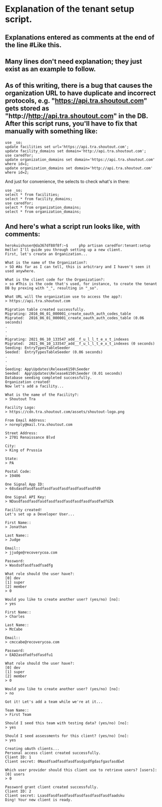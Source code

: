 # Explanation of the tenant setup script.

## Explanations entered as comments at the end of the line #Like this.

## Many lines don't need explanation; they just exist as an example to follow.

## As of this writing, there is a bug that causes the organization URL to have duplicate and incorrect protocols, e.g. "https://api.tra.shoutout.com" gets stored as "http://http://api.tra.shoutout.com" in the DB.  After this script runs, you'll have to fix that manually with something like:

    use _so;
    update facilities set url='https://api.tra.shoutout.com';
    update facility_domains set domain='http://api.tra.shoutout.com';
    use caredfor;
    update organization_domains set domain='https://api.tra.shoutout.com' where id=1;
    update organization_domains set domain='http://api.tra.shoutout.com' where id=2;

And just for convenience, the selects to check what's in there:

    use _so;
    select * from facilities;
    select * from facility_domains;
    use caredfor;
    select * from organization_domains;
    select * from organization_domains;

## And here's what a script run looks like, with comments:

    herokuishuser@da367df88f8f:~$     php artisan caredfor:tenant:setup
    Hello! I'll guide you through setting up a new client.
    First, let's create an Organization...

    What is the name of the Organization?:
    > SO #As far as I can tell, this is arbitrary and I haven't seen it used anywhere.

    What is the client code for the Organization?:
    > so #This is the code that's used, for instance, to create the tenant DB by prexing with "_", resulting in "_so".

    What URL will the organization use to access the app?:
    > https://api.tra.shoutout.com

    Migration table created successfully.
    Migrating: 2016_06_01_000001_create_oauth_auth_codes_table
    Migrated:  2016_06_01_000001_create_oauth_auth_codes_table (0.06 seconds)
    .
    .
    .
    Migrating: 2021_06_10_133547_add__f_u_l_l_t_e_x_t_indexes
    Migrated:  2021_06_10_133547_add__f_u_l_l_t_e_x_t_indexes (0 seconds)
    Seeding: EntryTypesTableSeeder
    Seeded:  EntryTypesTableSeeder (0.06 seconds)
    .
    .
    .
    Seeding: App\Updates\Release6150\Seeder
    Seeded:  App\Updates\Release6150\Seeder (0.01 seconds)
    Database seeding completed successfully.
    Organization created!
    Now let's add a facility...

    What is the name of the Facility?:
    > Shoutout Tra

    Facility Logo:
    > https://cdn.tra.shoutout.com/assets/shoutout-logo.png

    From Email Address:
    > noreply@mail.tra.shoutout.com

    Street Address:
    > 2701 Renaissance Blvd

    City:
    > King of Prussia

    State:
    > PA

    Postal Code:
    > 19406

    One Signal App ID:
    > 68sdasdfasdfasdfasdfasdfasdfasdfasdfasdfd9

    One Signal API Key:
    > NDasdfasdfasdfasdfasdfasdfasdfasdfasdfasdfadfGZk

    Facility created!
    Let's set up a Developer User...

    First Name::
    > Jonathan

    Last Name::
    > Judge

    Email::
    > jjudge@recoverycoa.com

    Password:
    > Wasdsdfasdfsadfsadfg

    What role should the user have?:
    [0] dev
    [1] super
    [2] member
    > 0

    Would you like to create another user? (yes/no) [no]:
    > yes

    First Name::
    > Charles

    Last Name::
    > McCabe

    Email::
    > cmccabe@recoverycoa.com

    Password:
    > EAD2asdfadfsdfasdfu1

    What role should the user have?:
    [0] dev
    [1] super
    [2] member
    > 0

    Would you like to create another user? (yes/no) [no]:
    > no

    Got it! Let's add a team while we're at it...

    Team Name::
    > First Team

    Should I seed this team with testing data? (yes/no) [no]:
    > yes

    Should I seed assessments for this client? (yes/no) [no]:
    > yes

    Creating oAuth clients...
    Personal access client created successfully.
    Client ID: 1
    Client secret: 0NasdfsadfasdfasdfasdgsdfgdasfgasfasdEwt

    Which user provider should this client use to retrieve users? [users]:
    [0] users
    > 0

    Password grant client created successfully.
    Client ID: 2
    Client secret: Lsasdfasdfasdfasdfasdfasdfasdfasdfaadsku
    Ding! Your new client is ready.